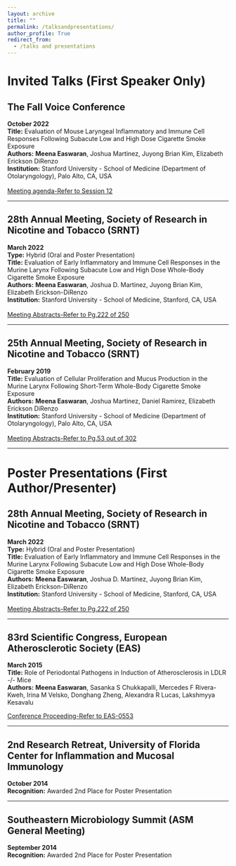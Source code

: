 ```yaml
---
layout: archive
title: ""
permalink: /talksandpresentations/
author_profile: True
redirect_from:
  - /talks and presentations
---
```


# Invited Talks (First Speaker Only)

## The Fall Voice Conference   
**October 2022**  
**Title:** Evaluation of Mouse Laryngeal Inflammatory and Immune Cell Responses Following Subacute Low and High Dose Cigarette Smoke Exposure  
**Authors:** **Meena Easwaran**, Joshua Martinez, Juyong Brian Kim, Elizabeth Erickson DiRenzo  
**Institution:** Stanford University - School of Medicine (Department of Otolaryngology), Palo Alto, CA, USA <br/>   
[Meeting agenda-Refer to Session 12](/talks/2022_TFV_MainAgenda.pdf)

---

## 28th Annual Meeting, Society of Research in Nicotine and Tobacco (SRNT)  
**March 2022**  
**Type:** Hybrid (Oral and Poster Presentation)  
**Title:** Evaluation of Early Inflammatory and Immune Cell Responses in the Murine Larynx Following Subacute Low and High Dose Whole-Body Cigarette Smoke Exposure  
**Authors:** **Meena Easwaran**, Joshua D. Martinez, Juyong Brian Kim, Elizabeth Erickson-DiRenzo  
**Institution:** Stanford University - School of Medicine, Stanford, CA, USA<br/>   
[Meeting Abstracts-Refer to Pg.222 of 250](/talks/SRNT22_Abstracts_final.pdf)

---

## 25th Annual Meeting, Society of Research in Nicotine and Tobacco (SRNT)  
**February 2019**  
**Title:** Evaluation of Cellular Proliferation and Mucus Production in the Murine Larynx Following Short-Term Whole-Body Cigarette Smoke Exposure  
**Authors:** **Meena Easwaran**, Joshua Martinez, Daniel Ramirez, Elizabeth Erickson DiRenzo  
**Institution:** Stanford University - School of Medicine (Department of Otolaryngology), Palo Alto, CA, USA<br/>   
[Meeting Abstracts-Refer to Pg.53 out of 302](/talks/SRNT19_Abstracts.pdf)

---

# Poster Presentations (First Author/Presenter)

## 28th Annual Meeting, Society of Research in Nicotine and Tobacco (SRNT)  
**March 2022**  
**Type:** Hybrid (Oral and Poster Presentation)  
**Title:** Evaluation of Early Inflammatory and Immune Cell Responses in the Murine Larynx Following Subacute Low and High Dose Whole-Body Cigarette Smoke Exposure  
**Authors:** **Meena Easwaran**, Joshua D. Martinez, Juyong Brian Kim, Elizabeth Erickson-DiRenzo  
**Institution:** Stanford University - School of Medicine, Stanford, CA, USA<br/>  
[Meeting Abstracts-Refer to Pg.222 of 250](/talks/SRNT22_Abstracts_final.pdf)

---

## 83rd Scientific Congress, European Atherosclerotic Society (EAS)  
**March 2015**  
**Title:** Role of Periodontal Pathogens in Induction of Atherosclerosis in LDLR -/- Mice  
**Authors:** **Meena Easwaran**, Sasanka S Chukkapalli, Mercedes F Rivera-Kweh, Irina M Velsko, Donghang Zheng, Alexandra R Lucas, Lakshmyya Kesavalu <br/> 

[Conference Proceeding-Refer to EAS-0553](/talks/1-s2.0-S0021915015003779-main.pdf)

---

## 2nd Research Retreat, University of Florida Center for Inflammation and Mucosal Immunology  
**October 2014**  
**Recognition:** Awarded 2nd Place for Poster Presentation  

---

## Southeastern Microbiology Summit (ASM General Meeting)  
**September 2014**  
**Recognition:** Awarded 2nd Place for Poster Presentation  

